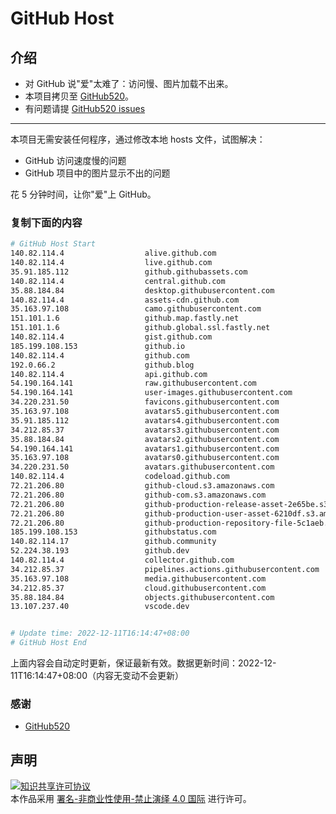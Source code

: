 # GitHub Host
## 介绍
- 对 GitHub 说"爱"太难了：访问慢、图片加载不出来。
- 本项目拷贝至 [GitHub520](https://github.com/521xueweihan/GitHub520)。
- 有问题请提 [GitHub520 issues](https://github.com/521xueweihan/GitHub520/issues/new)

---

本项目无需安装任何程序，通过修改本地 hosts 文件，试图解决：
- GitHub 访问速度慢的问题
- GitHub 项目中的图片显示不出的问题

花 5 分钟时间，让你"爱"上 GitHub。

### 复制下面的内容
```bash
# GitHub Host Start
140.82.114.4                  alive.github.com
140.82.114.4                  live.github.com
35.91.185.112                 github.githubassets.com
140.82.114.4                  central.github.com
35.88.184.84                  desktop.githubusercontent.com
140.82.114.4                  assets-cdn.github.com
35.163.97.108                 camo.githubusercontent.com
151.101.1.6                   github.map.fastly.net
151.101.1.6                   github.global.ssl.fastly.net
140.82.114.4                  gist.github.com
185.199.108.153               github.io
140.82.114.4                  github.com
192.0.66.2                    github.blog
140.82.114.4                  api.github.com
54.190.164.141                raw.githubusercontent.com
54.190.164.141                user-images.githubusercontent.com
34.220.231.50                 favicons.githubusercontent.com
35.163.97.108                 avatars5.githubusercontent.com
35.91.185.112                 avatars4.githubusercontent.com
34.212.85.37                  avatars3.githubusercontent.com
35.88.184.84                  avatars2.githubusercontent.com
54.190.164.141                avatars1.githubusercontent.com
35.163.97.108                 avatars0.githubusercontent.com
34.220.231.50                 avatars.githubusercontent.com
140.82.114.4                  codeload.github.com
72.21.206.80                  github-cloud.s3.amazonaws.com
72.21.206.80                  github-com.s3.amazonaws.com
72.21.206.80                  github-production-release-asset-2e65be.s3.amazonaws.com
72.21.206.80                  github-production-user-asset-6210df.s3.amazonaws.com
72.21.206.80                  github-production-repository-file-5c1aeb.s3.amazonaws.com
185.199.108.153               githubstatus.com
140.82.114.17                 github.community
52.224.38.193                 github.dev
140.82.114.4                  collector.github.com
34.212.85.37                  pipelines.actions.githubusercontent.com
35.163.97.108                 media.githubusercontent.com
34.212.85.37                  cloud.githubusercontent.com
35.88.184.84                  objects.githubusercontent.com
13.107.237.40                 vscode.dev


# Update time: 2022-12-11T16:14:47+08:00
# GitHub Host End

```
上面内容会自动定时更新，保证最新有效。数据更新时间：2022-12-11T16:14:47+08:00（内容无变动不会更新）

### 感谢

- [GitHub520](https://github.com/521xueweihan/GitHub520)

## 声明
<a rel="license" href="https://creativecommons.org/licenses/by-nc-nd/4.0/deed.zh"><img alt="知识共享许可协议" style="border-width: 0" src="https://licensebuttons.net/l/by-nc-nd/4.0/88x31.png"></a><br>本作品采用 <a rel="license" href="https://creativecommons.org/licenses/by-nc-nd/4.0/deed.zh">署名-非商业性使用-禁止演绎 4.0 国际</a> 进行许可。